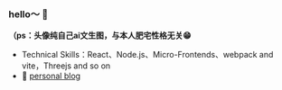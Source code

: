 ### hello～ 👋
**（ps：头像纯自己ai文生图，与本人肥宅性格无关😁**

- Technical Skills：React、Node.js、Micro-Frontends、webpack and vite，Threejs and so on
- 🔭 [personal blog](https://taylor12138.github.io/)

<!--
**taylor12138/taylor12138** is a ✨ _special_ ✨ repository because its `README.md` (this file) appears on your GitHub profile.

Here are some ideas to get you started:

- 🔭 I’m currently working on ...
- 🌱 I’m currently learning ...
- 👯 I’m looking to collaborate on ...
- 🤔 I’m looking for help with ...
- 💬 Ask me about ...
- 📫 How to reach me: ...
- 😄 Pronouns: ...
- ⚡ Fun fact: ...
-->
